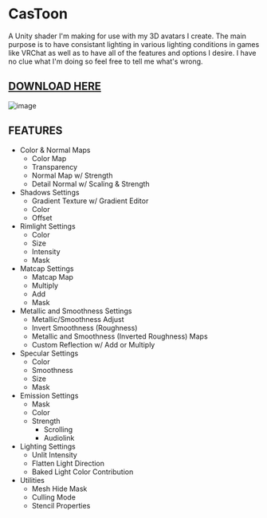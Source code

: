 # CasToon
 A Unity shader I'm making for use with my 3D avatars I create.
 The main purpose is to have consistant lighting in various lighting conditions in games like VRChat as well as to have all of the features and options I desire.
 I have no clue what I'm doing so feel free to tell me what's wrong.

## [DOWNLOAD HERE](https://github.com/CascadianWorks/CasToon/releases)

![image](https://user-images.githubusercontent.com/90723146/216168431-f0e8022b-e8eb-4ee9-bfaf-fdc31f699123.png)

## FEATURES
- Color & Normal Maps 
  - Color Map
  - Transparency
  - Normal Map w/ Strength
  - Detail Normal w/ Scaling & Strength
- Shadows Settings
  - Gradient Texture w/ Gradient Editor
  - Color
  - Offset
- Rimlight Settings
  - Color
  - Size
  - Intensity
  - Mask
- Matcap Settings
  - Matcap Map
  - Multiply
  - Add
  - Mask
- Metallic and Smoothness Settings
  - Metallic/Smoothness Adjust
  - Invert Smoothness (Roughness)
  - Metallic and Smoothness (Inverted Roughness) Maps
  - Custom Reflection w/ Add or Multiply
- Specular Settings
  - Color
  - Smoothness
  - Size
  - Mask
- Emission Settings
  - Mask
  - Color
  - Strength
    - Scrolling
    - Audiolink
- Lighting Settings
  - Unlit Intensity
  - Flatten Light Direction
  - Baked Light Color Contribution
- Utilities
  - Mesh Hide Mask
  - Culling Mode
  - Stencil Properties
